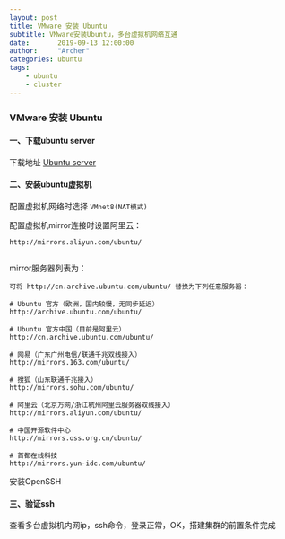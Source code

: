 ```yaml
---
layout: post
title: VMware 安装 Ubuntu
subtitle: VMware安装Ubuntu，多台虚拟机网络互通
date:       2019-09-13 12:00:00
author:     "Archer"
categories: ubuntu
tags:
    - ubuntu
    - cluster
---
```


### VMware 安装 Ubuntu

#### 一、下载ubuntu server
下载地址 [Ubuntu server](https://ubuntu.com/download/server)

#### 二、安装ubuntu虚拟机
配置虚拟机网络时选择 `VMnet8(NAT模式)`
![]()

配置虚拟机mirror连接时设置阿里云：
```text
http://mirrors.aliyun.com/ubuntu/
```
![]()

mirror服务器列表为：
```text
可将 http://cn.archive.ubuntu.com/ubuntu/ 替换为下列任意服务器：

# Ubuntu 官方（欧洲，国内较慢，无同步延迟）
http://archive.ubuntu.com/ubuntu/

# Ubuntu 官方中国（目前是阿里云）
http://cn.archive.ubuntu.com/ubuntu/

# 网易（广东广州电信/联通千兆双线接入）
http://mirrors.163.com/ubuntu/

# 搜狐（山东联通千兆接入）
http://mirrors.sohu.com/ubuntu/

# 阿里云（北京万网/浙江杭州阿里云服务器双线接入）
http://mirrors.aliyun.com/ubuntu/

# 中国开源软件中心
http://mirrors.oss.org.cn/ubuntu/

# 首都在线科技
http://mirrors.yun-idc.com/ubuntu/
```

安装OpenSSH
![]()

#### 三、验证ssh
查看多台虚拟机内网ip，ssh命令，登录正常，OK，搭建集群的前置条件完成